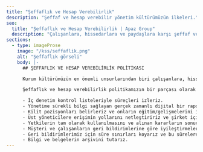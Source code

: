 ```yaml
---
title: "Şeffaflık ve Hesap Verebilirlik"
description: "Şeffaf ve hesap verebilir yönetim kültürümüzün ilkeleri."
seo:
  title: "Şeffaflık ve Hesap Verebilirlik | Apaz Group"
  description: "Çalışanlara, hissedarlara ve paydaşlara karşı şeffaf ve hesap verebilir yönetim ilkelerimiz."
sections:
  - type: imageProse
    image: "/kss/seffaflik.png"
    alt: "Şeffaflık görseli"
    body: |-
      ## ŞEFFAFLIK VE HESAP VEREBİLİRLİK POLİTİKASI

      Kurum kültürümüzün en önemli unsurlarından biri çalışanlara, hissedarlarımıza ve paydaşlarımıza karşı şeffaf ve hesap verebilir bir yönetim anlayışını benimsemektir.

      Şeffaflık ve hesap verebilirlik politikamızın bir parçası olarak esas aldığımız ilkelerimiz şöyledir;

      - İç denetim kontrol listeleriyle süreçleri izleriz.
      - Yönetime sürekli bilgi sağlayan gerçek zamanlı dijital bir raporlama sistemi kurarız.
      - Kilit pozisyonları belirleriz ve onların eğitim/gelişmelerini izleriz.
      - Üst yöneticilere erişimin yollarını netleştiririz ve şirket içinde bilgilendirme yaparız.
      - Yetkilerin tam olarak kullanılmasını ve alınan kararların sonuçlarını izleriz.
      - Müşteri ve çalışanların geri bildirimlerine göre iyileştirmeler yapar, iyileştirme sonuçlarını izleriz.
      - Geri bildirimlerimiz için süre sınırları koyarız ve bu sürelere uyarız.
      - Bilgi ve belgelerin arşivini tutarız.
---
```

